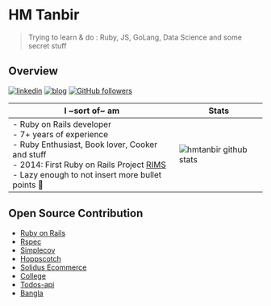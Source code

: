 # HM Tanbir

> Trying to learn & do : Ruby, JS, GoLang, Data Science and some secret stuff 

## Overview

[![linkedin](https://img.shields.io/badge/-linkedin-171717?style=flat-square&logo=Linkedin&logoColor=white&link=https://www.linkedin.com/in/hmtanbir/)](https://www.linkedin.com/in/hmtanbir/)
[![blog](https://img.shields.io/badge/-blog-171717?style=flat-square&logo=Ghost&logoColor=white&link=https://dev.to/hmtanbir)](https://dev.to/hmtanbir/)
[![GitHub followers](https://img.shields.io/github/followers/sajjadmurtaza.svg?style=social&label=follow&maxAge=2592000)](https://github.com/sajjadmurtaza?tab=followers)

| **I ~sort of~ am** 	| Stats 	|
|-	|-	|
| - Ruby on Rails developer<br>- 7+ years of experience<br>- Ruby Enthusiast, Book lover, Cooker and stuff<br>- 2014: First Ruby on Rails Project [RIMS](https://github.com/BDMADE/project1)<br>-  Lazy enough to not insert more bullet points 🤭| ![hmtanbir github stats](https://github-readme-stats.vercel.app/api?username=hmtanbir&include_all_commits=true&count_private=true&show_icons=true&theme=radical) 	|


## Open Source Contribution
- [Ruby on Rails](https://contributors.rubyonrails.org/contributors/tanbir-hasan/commits)
- [Rspec](https://github.com/rspec/rspec-rails/pull/2224)
- [Simplecov](https://github.com/simplecov-ruby/simplecov/pull/753)
- [Hoppscotch](https://github.com/hoppscotch/hoppscotch/pull/455)
- [Solidus Ecommerce](https://github.com/solidusio/solidus/pull/3449)
- [College](https://github.com/BDMADE/college/graphs/contributors)
- [Todos-api](https://github.com/akabiru/todos-api/pull/67)
- [Bangla](https://github.com/arsho/bangla/pull/2)

